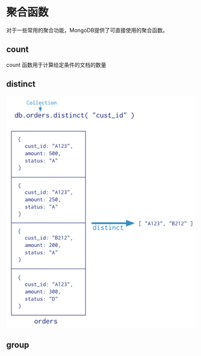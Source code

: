 # 聚合函数

对于一些常用的聚合功能，MongoDB提供了可直接使用的聚合函数。

## count

count 函数用于计算给定条件的文档的数量


## distinct

![](distinct.png)

## group